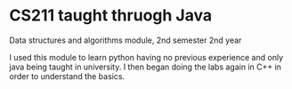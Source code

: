 # CS211 taught thruogh Java
Data structures and algorithms module, 2nd semester 2nd year

I used this module to learn python having no previous experience and only java being taught in university.
I then began doing the labs again in C++ in order to understand the basics.
